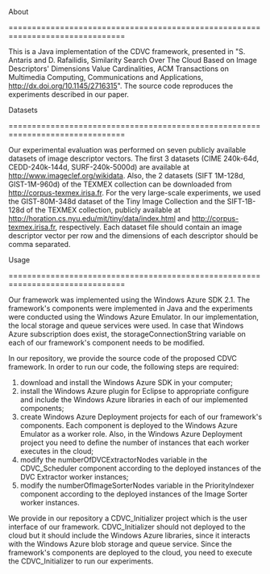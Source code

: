 About

===============================================================================

This is a Java implementation of the CDVC framework, presented in "S. Antaris and D. Rafailidis, Similarity Search Over The Cloud Based on Image Descriptors' Dimensions Value Cardinalities, ACM Transactions on Multimedia Computing, Communications and Applications, http://dx.doi.org/10.1145/2716315". The source code reproduces the experiments described in our paper.


Datasets

===============================================================================

Our experimental evaluation was performed on seven publicly available datasets of image descriptor vectors. The first 3 datasets (CIME 240k-64d, CEDD-240k-144d, SURF-240k-5000d) are available at http://www.imageclef.org/wikidata. Also, the 2 datasets (SIFT 1M-128d, GIST-1M-960d) of the TEXMEX collection can be downloaded from http://corpus-texmex.irisa.fr. For the very large-scale experiments, we used the GIST-80M-348d dataset of the Tiny Image Collection and the SIFT-1B-128d of the TEXMEX collection, publicly available at http://horation.cs.nyu.edu/mit/tiny/data/index.html and http://corpus-texmex.irisa.fr, respectively. Each dataset file should contain an image descriptor vector per row and the dimensions of each descriptor should be comma separated. 


Usage

===============================================================================

Our framework was implemented using the Windows Azure SDK 2.1. The framework's components were implemented in Java and the experiments were conducted using the Windows Azure Emulator. In our implementation, the local storage and queue services were used. In case that Windows Azure subscription does exist, the storageConnectionString variable on each of our framework's component needs to be modified.

In our repository, we provide the source code of the proposed CDVC framework. In order to run our code, the following steps are required:

1) download and install the Windows Azure SDK in your computer;
2) install the Windows Azure plugin for Eclipse to appropriate configure and include the Windows Azure libraries in each of our implemented components; 
3) create Windows Azure Deployment projects for each of our framework's components. Each component is deployed to the Windows Azure Emulator as a worker role. Also, in the Windows Azure Deployment project you need to define the number of instances that each worker executes in the cloud; 
4) modify the numberOfDVCExtractorNodes variable in the CDVC_Scheduler component according to the deployed instances of the DVC Extractor worker instances; 
5) modify the numberOfImageSorterNodes variable in the PriorityIndexer component according to the deployed instances of the Image Sorter worker instances.

We provide in our repository a CDVC_Initializer project which is the user interface of our framework. CDVC_Initializer should not deployed to the cloud but it should include the Windows Azure libraries, since it interacts with the Windows Azure blob storage and queue service. Since the framework's components are deployed to the cloud, you need to execute the CDVC_Initializer to run our experiments.




